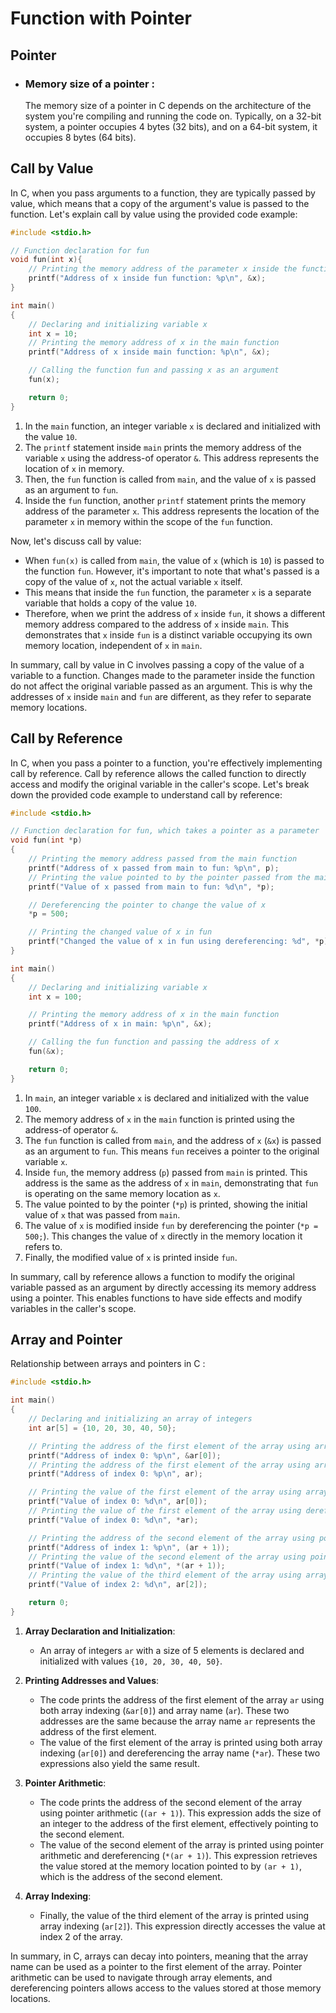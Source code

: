 # Function with Pointer

## Pointer

- ### Memory size of a pointer :

  The memory size of a pointer in C depends on the architecture of the system you're compiling and running the code on. Typically, on a 32-bit system, a pointer occupies 4 bytes (32 bits), and on a 64-bit system, it occupies 8 bytes (64 bits).

## Call by Value

In C, when you pass arguments to a function, they are typically passed by value, which means that a copy of the argument's value is passed to the function. Let's explain call by value using the provided code example:

```c
#include <stdio.h>

// Function declaration for fun
void fun(int x){
    // Printing the memory address of the parameter x inside the function
    printf("Address of x inside fun function: %p\n", &x);
}

int main()
{
    // Declaring and initializing variable x
    int x = 10;
    // Printing the memory address of x in the main function
    printf("Address of x inside main function: %p\n", &x);

    // Calling the function fun and passing x as an argument
    fun(x);

    return 0;
}
```

1. In the `main` function, an integer variable `x` is declared and initialized with the value `10`.
2. The `printf` statement inside `main` prints the memory address of the variable `x` using the address-of operator `&`. This address represents the location of `x` in memory.
3. Then, the `fun` function is called from `main`, and the value of `x` is passed as an argument to `fun`.
4. Inside the `fun` function, another `printf` statement prints the memory address of the parameter `x`. This address represents the location of the parameter `x` in memory within the scope of the `fun` function.

Now, let's discuss call by value:

- When `fun(x)` is called from `main`, the value of `x` (which is `10`) is passed to the function `fun`. However, it's important to note that what's passed is a copy of the value of `x`, not the actual variable `x` itself.
- This means that inside the `fun` function, the parameter `x` is a separate variable that holds a copy of the value `10`.
- Therefore, when we print the address of `x` inside `fun`, it shows a different memory address compared to the address of `x` inside `main`. This demonstrates that `x` inside `fun` is a distinct variable occupying its own memory location, independent of `x` in `main`.

In summary, call by value in C involves passing a copy of the value of a variable to a function. Changes made to the parameter inside the function do not affect the original variable passed as an argument. This is why the addresses of `x` inside `main` and `fun` are different, as they refer to separate memory locations.

## Call by Reference

In C, when you pass a pointer to a function, you're effectively implementing call by reference. Call by reference allows the called function to directly access and modify the original variable in the caller's scope. Let's break down the provided code example to understand call by reference:

```c
#include <stdio.h>

// Function declaration for fun, which takes a pointer as a parameter
void fun(int *p)
{
    // Printing the memory address passed from the main function
    printf("Address of x passed from main to fun: %p\n", p);
    // Printing the value pointed to by the pointer passed from the main function
    printf("Value of x passed from main to fun: %d\n", *p);

    // Dereferencing the pointer to change the value of x
    *p = 500;

    // Printing the changed value of x in fun
    printf("Changed the value of x in fun using dereferencing: %d", *p);
}

int main()
{
    // Declaring and initializing variable x
    int x = 100;

    // Printing the memory address of x in the main function
    printf("Address of x in main: %p\n", &x);

    // Calling the fun function and passing the address of x
    fun(&x);

    return 0;
}
```

1. In `main`, an integer variable `x` is declared and initialized with the value `100`.
2. The memory address of `x` in the `main` function is printed using the address-of operator `&`.
3. The `fun` function is called from `main`, and the address of `x` (`&x`) is passed as an argument to `fun`. This means `fun` receives a pointer to the original variable `x`.
4. Inside `fun`, the memory address (`p`) passed from `main` is printed. This address is the same as the address of `x` in `main`, demonstrating that `fun` is operating on the same memory location as `x`.
5. The value pointed to by the pointer (`*p`) is printed, showing the initial value of `x` that was passed from `main`.
6. The value of `x` is modified inside `fun` by dereferencing the pointer (`*p = 500;`). This changes the value of `x` directly in the memory location it refers to.
7. Finally, the modified value of `x` is printed inside `fun`.

In summary, call by reference allows a function to modify the original variable passed as an argument by directly accessing its memory address using a pointer. This enables functions to have side effects and modify variables in the caller's scope.

## Array and Pointer

Relationship between arrays and pointers in C :

```c
#include <stdio.h>

int main()
{
    // Declaring and initializing an array of integers
    int ar[5] = {10, 20, 30, 40, 50};

    // Printing the address of the first element of the array using array indexing (&ar[0])
    printf("Address of index 0: %p\n", &ar[0]);
    // Printing the address of the first element of the array using array name (ar)
    printf("Address of index 0: %p\n", ar);

    // Printing the value of the first element of the array using array indexing (ar[0])
    printf("Value of index 0: %d\n", ar[0]);
    // Printing the value of the first element of the array using dereferencing (*ar)
    printf("Value of index 0: %d\n", *ar);

    // Printing the address of the second element of the array using pointer arithmetic (ar + 1)
    printf("Address of index 1: %p\n", (ar + 1));
    // Printing the value of the second element of the array using pointer arithmetic and dereferencing (*(ar + 1))
    printf("Value of index 1: %d\n", *(ar + 1));
    // Printing the value of the third element of the array using array indexing (ar[2])
    printf("Value of index 2: %d\n", ar[2]);

    return 0;
}
```

1. **Array Declaration and Initialization**:

   - An array of integers `ar` with a size of 5 elements is declared and initialized with values `{10, 20, 30, 40, 50}`.

2. **Printing Addresses and Values**:

   - The code prints the address of the first element of the array `ar` using both array indexing (`&ar[0]`) and array name (`ar`). These two addresses are the same because the array name `ar` represents the address of the first element.
   - The value of the first element of the array is printed using both array indexing (`ar[0]`) and dereferencing the array name (`*ar`). These two expressions also yield the same result.

3. **Pointer Arithmetic**:
   - The code prints the address of the second element of the array using pointer arithmetic (`(ar + 1)`). This expression adds the size of an integer to the address of the first element, effectively pointing to the second element.
   - The value of the second element of the array is printed using pointer arithmetic and dereferencing (`*(ar + 1)`). This expression retrieves the value stored at the memory location pointed to by `(ar + 1)`, which is the address of the second element.
4. **Array Indexing**:
   - Finally, the value of the third element of the array is printed using array indexing (`ar[2]`). This expression directly accesses the value at index 2 of the array.

In summary, in C, arrays can decay into pointers, meaning that the array name can be used as a pointer to the first element of the array. Pointer arithmetic can be used to navigate through array elements, and dereferencing pointers allows access to the values stored at those memory locations.
